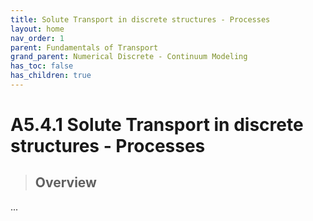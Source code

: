 ```yaml
---
title: Solute Transport in discrete structures - Processes
layout: home
nav_order: 1
parent: Fundamentals of Transport
grand_parent: Numerical Discrete - Continuum Modeling
has_toc: false
has_children: true
---
```


<script
  src="https://cdn.mathjax.org/mathjax/latest/MathJax.js?config=TeX-AMS-MML_HTMLorMML"
  type="text/javascript">
</script>

# A5.4.1 Solute Transport in discrete structures - Processes


> ## Overview
>
> 

...
